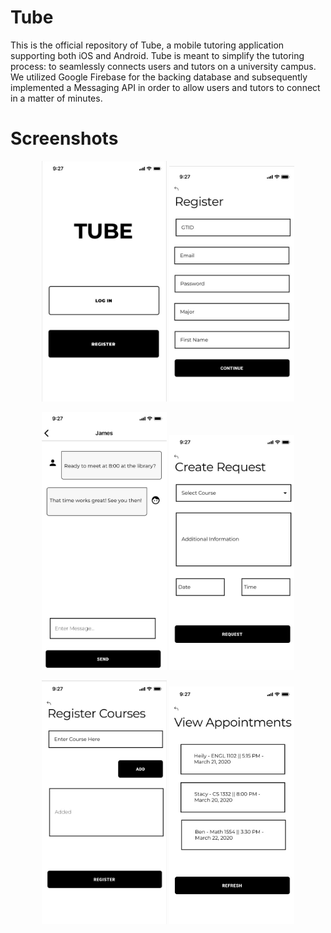 # Tube

This is the official repository of Tube, a mobile tutoring application supporting both iOS and Android. Tube is meant to simplify the tutoring process: to seamlessly connects users and tutors on a university campus. We utilized Google Firebase for the backing database and subsequently implemented a Messaging API in order to allow users and tutors to connect in a matter of minutes.
# Screenshots
<p class="first_row "align="center">
  <img src = "res/Login_Page.jpg" alt = "drawing" width="200"/>
  <img src = "res/Register_Page.jpg" alt = "drawing" width="200"/>
</p>

<p class="first_row "align="center">
  <img src = "res/Messaging_Page.jpg" alt = "drawing" width="200"/>
  <img src = "res/CreateRequest_Page.jpg" alt = "drawing" width="200"/>
</p>

<p class="first_row "align="center">
  <img src = "res/RegisterCourse_Page.jpg" alt = "drawing" width="200"/>
  <img src = "res/ViewAppointments_Page.jpg" alt = "drawing" width="200"/>
</p>
